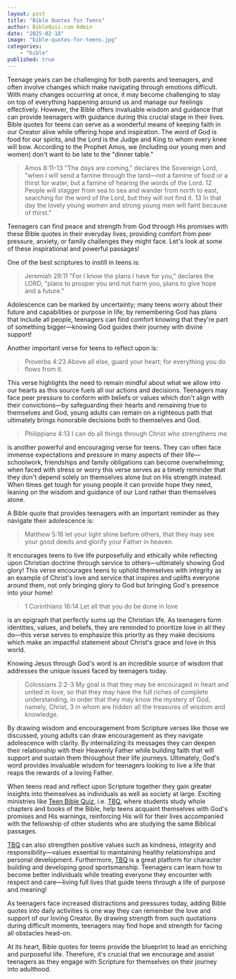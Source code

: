 ```yaml
---
layout: post
title: "Bible Quotes for Teens"
author: BibleQuiz.com Admin
date: "2025-02-18"
image: "bible-quotes-for-teens.jpg"
categories:
    - "bible"
published: true
---
```


Teenage years can be challenging for both parents and teenagers, and often involve changes which make navigating through emotions difficult. With many changes occurring at once, it may become challenging to stay on top of everything happening around us and manage our feelings effectively. However, the Bible offers invaluable wisdom and guidance that can provide teenagers with guidance during this crucial stage in their lives. Bible quotes for teens can serve as a wonderful means of keeping faith in our Creator alive while offering hope and inspiration. The word of God is food for our spirits, and the Lord is the Judge and King to whom every knee will bow. According to the Prophet Amos, we (including our young men and women) don't want to be late to the "dinner table."

>Amos 8:11-13 "The days are coming," declares the Sovereign Lord, "when I will send a famine through the land—not a famine of food or a thirst for water, but a famine of hearing the words of the Lord. 12 People will stagger from sea to sea and wander from north to east, searching for the word of the Lord, but they will not find it. 13 In that day the lovely young women and strong young men will faint because of thirst."

Teenagers can find peace and strength from God through His promises with these Bible quotes in their everyday lives, providing comfort from peer pressure, anxiety, or family challenges they might face. Let's look at some of these inspirational and powerful passages!

One of the best scriptures to instill in teens is:

>Jeremiah 29:11 "For I know the plans I have for you," declares the LORD, "plans to prosper you and not harm you, plans to give hope and a future."

Adolescence can be marked by uncertainty; many teens worry about their future and capabilities or purpose in life; by remembering God has plans that include all people, teenagers can find comfort knowing that they're part of something bigger—knowing God guides their journey with divine support!

Another important verse for teens to reflect upon is:

>Proverbs 4:23 Above all else, guard your heart; for everything you do flows from it.

This verse highlights the need to remain mindful about what we allow into our hearts as this source fuels all our actions and decisions. Teenagers may face peer pressure to conform with beliefs or values which don't align with their convictions—by safeguarding their hearts and remaining true to themselves and God, young adults can remain on a righteous path that ultimately brings honorable decisions both to themselves and God.

>Philippians 4:13 I can do all things through Christ who strengthens me

is another powerful and encouraging verse for teens. They can often face immense expectations and pressure in many aspects of their life—schoolwork, friendships and family obligations can become overwhelming; when faced with stress or worry this verse serves as a timely reminder that they don't depend solely on themselves alone but on His strength instead. When times get tough for young people it can provide hope they need, leaning on the wisdom and guidance of our Lord rather than themselves alone.

A Bible quote that provides teenagers with an important reminder as they navigate their adolescence is:

>Matthew 5:16 let your light shine before others, that they may see your good deeds and glorify your Father in heaven.

It encourages teens to live life purposefully and ethically while reflecting upon Christian doctrine through service to others—ultimately showing God glory! This verse encourages teens to uphold themselves with integrity as an example of Christ's love and service that inspires and uplifts everyone around them, not only bringing glory to God but bringing God's presence into your home!

>1 Corinthians 16:14 Let all that you do be done in love

is an epigraph that perfectly sums up the Christian life. As teenagers form identities, values, and beliefs, they are reminded to prioritize love in all they do—this verse serves to emphasize this priority as they make decisions which make an impactful statement about Christ's grace and love in this world.

Knowing Jesus through God's word is an incredible source of wisdom that addresses the unique issues faced by teenagers today.

>Colossians 2:2-3 My goal is that they may be encouraged in heart and united in love, so that they may have the full riches of complete understanding, in order that they may know the mystery of God, namely, Christ, 3 in whom are hidden all the treasures of wisdom and knowledge.

By drawing wisdom and encouragement from Scripture verses like those we discussed, young adults can draw encouragement as they navigate adolescence with clarity. By internalizing its messages they can deepen their relationship with their Heavenly Father while building faith that will support and sustain them throughout their life journeys. Ultimately, God's word provides invaluable wisdom for teenagers looking to live a life that reaps the rewards of a loving Father.

When teens read and reflect upon Scripture together they gain greater insights into themselves as individuals as well as society at large. Exciting ministries like [Teen Bible Quiz](https://www.biblequiz), i.e. [TBQ](https://www.biblequiz.com), where students study whole chapters and books of the Bible, help teens acquaint themselves with God's promises and His warnings, reinforcing His will for their lives accompanied with the fellowship of other students who are studying the same Biblical passages.

[TBQ](https://www.biblequiz.com) can also strengthen positive values such as kindness, integrity and responsibility—values essential to maintaining healthy relationships and personal development. Furthermore, [TBQ](https://www.biblequiz.com) is a great platform for character building and developing good sportsmanship. Teenagers can learn how to become better individuals while treating everyone they encounter with respect and care—living full lives that guide teens through a life of purpose and meaning!

As teenagers face increased distractions and pressures today, adding Bible quotes into daily activities is one way they can remember the love and support of our loving Creator. By drawing strength from such quotations during difficult moments, teenagers may find hope and strength for facing all obstacles head-on.

At its heart, Bible quotes for teens provide the blueprint to lead an enriching and purposeful life. Therefore, it's crucial that we encourage and assist teenagers as they engage with Scripture for themselves on their journey into adulthood. 
